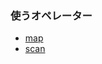 ### 使うオペレーター

- [map](http://reactivex.io/documentation/operators/map.html)
- [scan](http://reactivex.io/documentation/operators/scan.html)


